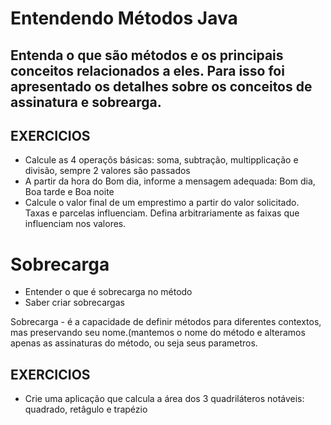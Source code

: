 # Entendendo Métodos Java

## Entenda o que são métodos e os principais conceitos relacionados a eles. Para isso foi apresentado os detalhes sobre os conceitos de assinatura e sobrearga.

## EXERCICIOS

- Calcule as 4 operaçõs básicas: soma, subtração, multipplicação e divisão, sempre 2 valores são passados
- A partir da hora do Bom dia, informe a mensagem adequada: Bom dia, Boa tarde e Boa noite
- Calcule o valor final de um emprestimo a partir do valor solicitado. Taxas e parcelas influenciam. Defina arbitrariamente as faixas que influenciam nos valores. 

# Sobrecarga
- Entender o que é sobrecarga no método
- Saber criar sobrecargas

Sobrecarga - é a capacidade de definir métodos para diferentes contextos, mas preservando seu nome.(mantemos o nome do método e alteramos apenas as assinaturas do método, ou seja seus parametros.

## EXERCICIOS
- Crie uma aplicação que calcula a área dos 3 quadriláteros notáveis: quadrado, retâgulo e trapézio

